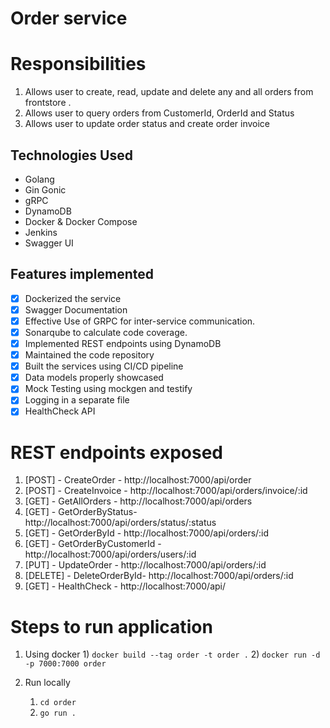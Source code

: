 # Order service

# Responsibilities
1) Allows user to create, read, update and delete any and all orders from frontstore .
2) Allows user to query orders from CustomerId, OrderId and Status
3) Allows user to update order status and create order invoice

## Technologies Used
- Golang
- Gin Gonic
- gRPC
- DynamoDB
- Docker & Docker Compose
- Jenkins
- Swagger UI

## Features implemented
- [x] Dockerized the service
- [x] Swagger Documentation
- [x] Effective Use of GRPC for inter-service communication.
- [x] Sonarqube to calculate code coverage.
- [x] Implemented REST endpoints using DynamoDB
- [x] Maintained the code repository
- [x] Built the services using CI/CD pipeline
- [x] Data models properly showcased
- [x] Mock Testing using mockgen and testify
- [x] Logging in a separate file
- [x] HealthCheck API

# REST endpoints exposed
1) [POST] - CreateOrder - http://localhost:7000/api/order
2) [POST] - CreateInvoice - http://localhost:7000/api/orders/invoice/:id
3) [GET] - GetAllOrders - http://localhost:7000/api/orders
4) [GET] - GetOrderByStatus- http://localhost:7000/api/orders/status/:status
5) [GET] - GetOrderById - http://localhost:7000/api/orders/:id
6) [GET] - GetOrderByCustomerId - http://localhost:7000/api/orders/users/:id
7) [PUT] - UpdateOrder - http://localhost:7000/api/orders/:id
8) [DELETE] - DeleteOrderById- http://localhost:7000/api/orders/:id
9) [GET] - HealthCheck - http://localhost:7000/api/

# Steps to run application
1) Using docker
   1) 
      `docker build --tag order -t order .`
   2) `docker run -d -p 7000:7000 order ` 

2) Run locally
   1) `cd order` 
   2) `go run .`
